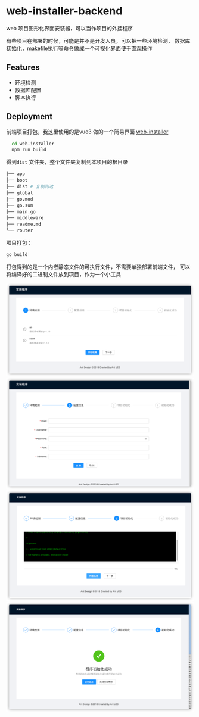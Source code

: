 
# web-installer-backend

web 项目图形化界面安装器，可以当作项目的外挂程序


有些项目在部署的时候，可能是并不是开发人员，可以把一些环境检测， 数据库初始化，makefile执行等命令做成一个可视化界面便于直观操作

## Features

- 环境检测
- 数据库配置
- 脚本执行




## Deployment

前端项目打包，我这里使用的是vue3 做的一个简易界面
[web-installer](https://github.com/laoningmeng/web-installer)


```bash
  cd web-installer
  npm run build
```
得到`dist` 文件夹，整个文件夹复制到本项目的根目录

```bash
├── app
├── boot
├── dist # 复制到这
├── global
├── go.mod
├── go.sum
├── main.go
├── middleware
├── readme.md
└── router


```

项目打包：
```bash
go build 
```
打包得到的是一个内嵌静态文件的可执行文件，不需要单独部署前端文件， 可以将编译好的二进制文件放到项目，作为一个小工具

![step1](./img/step1.png)
![step1](./img/step2.png)
![step1](./img/step3.png)
![step1](./img/step4.png)

